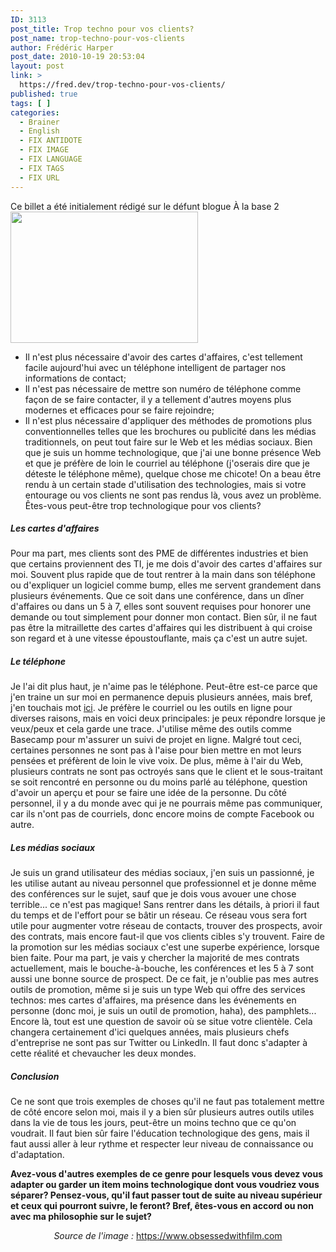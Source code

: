 ```yaml
---
ID: 3113
post_title: Trop techno pour vos clients?
post_name: trop-techno-pour-vos-clients
author: Frédéric Harper
post_date: 2010-10-19 20:53:04
layout: post
link: >
  https://fred.dev/trop-techno-pour-vos-clients/
published: true
tags: [ ]
categories:
  - Brainer
  - English
  - FIX ANTIDOTE
  - FIX IMAGE
  - FIX LANGUAGE
  - FIX TAGS
  - FIX URL
---
```

<div id="deadblog">
  Ce billet a été initialement rédigé sur le défunt blogue À la base 2
</div><img title="back-to-the-future222" src="http://fred.dev/wp-content/uploads/2010/10/back-to-the-future222-300x210.png" alt="" width="300" height="210"/ Il y a trois choses similaires qui reviennent souventà mes oreilles sous diffé rentes formes ces derniers temps:< ul/>

*   Il n'est plus nécessaire d'avoir des cartes d'affaires, c'est tellement facile aujourd'hui avec un téléphone intelligent de partager nos informations de contact;
*   Il n'est pas nécessaire de mettre son numéro de téléphone comme façon de se faire contacter, il y a tellement d'autres moyens plus modernes et efficaces pour se faire rejoindre;
*   Il n'est plus nécessaire d'appliquer des méthodes de promotions plus conventionnelles telles que les brochures ou publicité dans les médias traditionnels, on peut tout faire sur le Web et les médias sociaux.
Bien que je suis un homme technologique, que j'ai une bonne présence Web et que je préfère de loin le courriel au téléphone (j'oserais dire que je déteste le téléphone même), quelque chose me chicote! On a beau être rendu à un certain stade d'utilisation des technologies, mais si votre entourage ou vos clients ne sont pas rendus là, vous avez un problème. Êtes-vous peut-être trop technologique pour vos clients?

##### Les cartes d'affaires

Pour ma part, mes clients sont des PME de différentes industries et bien que certains proviennent des TI, je me dois d'avoir des cartes d'affaires sur moi. Souvent plus rapide que de tout rentrer à la main dans son téléphone ou d'expliquer un logiciel comme bump, elles me servent grandement dans plusieurs événements. Que ce soit dans une conférence, dans un dîner d'affaires ou dans un 5 à 7, elles sont souvent requises pour honorer une demande ou tout simplement pour donner mon contact. Bien sûr, il ne faut pas être la mitraillette des cartes d'affaires qui les distribuent à qui croise son regard et à une vitesse époustouflante, mais ça c'est un autre sujet.

##### Le téléphone

Je l'ai dit plus haut, je n'aime pas le téléphone. Peut-être est-ce parce que j'en traine un sur moi en permanence depuis plusieurs années, mais bref, j'en touchais mot [ici][1]. Je préfère le courriel ou les outils en ligne pour diverses raisons, mais en voici deux principales: je peux répondre lorsque je veux/peux et cela garde une trace. J'utilise même des outils comme Basecamp pour m'assurer un suivi de projet en ligne. Malgré tout ceci, certaines personnes ne sont pas à l'aise pour bien mettre en mot leurs pensées et préfèrent de loin le vive voix. De plus, même à l'air du Web, plusieurs contrats ne sont pas octroyés sans que le client et le sous-traitant se soit rencontré en personne ou du moins parlé au téléphone, question d'avoir un aperçu et pour se faire une idée de la personne. Du côté personnel, il y a du monde avec qui je ne pourrais même pas communiquer, car ils n'ont pas de courriels, donc encore moins de compte Facebook ou autre.

##### Les médias sociaux

Je suis un grand utilisateur des médias sociaux, j'en suis un passionné, je les utilise autant au niveau personnel que professionnel et je donne même des conférences sur le sujet, sauf que je dois vous avouer une chose terrible... ce n'est pas magique! Sans rentrer dans les détails, à priori il faut du temps et de l'effort pour se bâtir un réseau. Ce réseau vous sera fort utile pour augmenter votre réseau de contacts, trouver des prospects, avoir des contrats, mais encore faut-il que vos clients cibles s'y trouvent. Faire de la promotion sur les médias sociaux c'est une superbe expérience, lorsque bien faite. Pour ma part, je vais y chercher la majorité de mes contrats actuellement, mais le bouche-à-bouche, les conférences et les 5 à 7 sont aussi une bonne source de prospect. De ce fait, je n'oublie pas mes autres outils de promotion, même si je suis un type Web qui offre des services technos: mes cartes d'affaires, ma présence dans les événements en personne (donc moi, je suis un outil de promotion, haha), des pamphlets... Encore là, tout est une question de savoir où se situe votre clientèle. Cela changera certainement d'ici quelques années, mais plusieurs chefs d'entreprise ne sont pas sur Twitter ou LinkedIn. Il faut donc s'adapter à cette réalité et chevaucher les deux mondes.

##### Conclusion

Ce ne sont que trois exemples de choses qu'il ne faut pas totalement mettre de côté encore selon moi, mais il y a bien sûr plusieurs autres outils utiles dans la vie de tous les jours, peut-être un moins techno que ce qu'on voudrait. Il faut bien sûr faire l'éducation technologique des gens, mais il faut aussi aller à leur rythme et respecter leur niveau de connaissance ou d'adaptation.

**Avez-vous d'autres exemples de ce genre pour lesquels vous devez vous adapter ou garder un item moins technologique dont vous voudriez vous séparer? Pensez-vous, qu'il faut passer tout de suite au niveau supérieur et ceux qui pourront suivre, le feront? Bref, êtes-vous en accord ou non avec ma philosophie sur le sujet?**<p style="text-align:center">
  <em>Source de l'image : </em><a title="Site Web de l'image" href="https://www.obsessedwithfilm.com">https://www.obsessedwithfilm.com</a>
</p>

 [1]: https://fred.dev/les-courriels-moins-importants-que-le-telephone/ "Les courriels, moins importants que le téléphone?"